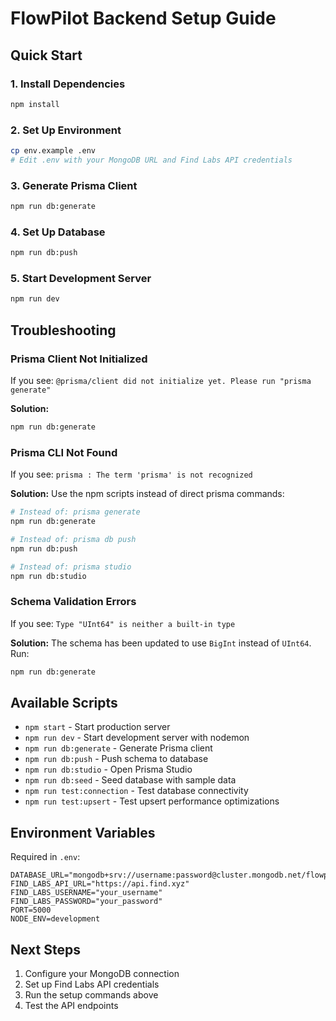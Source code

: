 # FlowPilot Backend Setup Guide

## Quick Start

### 1. Install Dependencies
```bash
npm install
```

### 2. Set Up Environment
```bash
cp env.example .env
# Edit .env with your MongoDB URL and Find Labs API credentials
```

### 3. Generate Prisma Client
```bash
npm run db:generate
```

### 4. Set Up Database
```bash
npm run db:push
```

### 5. Start Development Server
```bash
npm run dev
```

## Troubleshooting

### Prisma Client Not Initialized
If you see: `@prisma/client did not initialize yet. Please run "prisma generate"`

**Solution:**
```bash
npm run db:generate
```

### Prisma CLI Not Found
If you see: `prisma : The term 'prisma' is not recognized`

**Solution:**
Use the npm scripts instead of direct prisma commands:
```bash
# Instead of: prisma generate
npm run db:generate

# Instead of: prisma db push  
npm run db:push

# Instead of: prisma studio
npm run db:studio
```

### Schema Validation Errors
If you see: `Type "UInt64" is neither a built-in type`

**Solution:**
The schema has been updated to use `BigInt` instead of `UInt64`. Run:
```bash
npm run db:generate
```

## Available Scripts

- `npm start` - Start production server
- `npm run dev` - Start development server with nodemon
- `npm run db:generate` - Generate Prisma client
- `npm run db:push` - Push schema to database
- `npm run db:studio` - Open Prisma Studio
- `npm run db:seed` - Seed database with sample data
- `npm run test:connection` - Test database connectivity
- `npm run test:upsert` - Test upsert performance optimizations

## Environment Variables

Required in `.env`:
```env
DATABASE_URL="mongodb+srv://username:password@cluster.mongodb.net/flowpilot"
FIND_LABS_API_URL="https://api.find.xyz"
FIND_LABS_USERNAME="your_username"
FIND_LABS_PASSWORD="your_password"
PORT=5000
NODE_ENV=development
```

## Next Steps

1. Configure your MongoDB connection
2. Set up Find Labs API credentials
3. Run the setup commands above
4. Test the API endpoints
